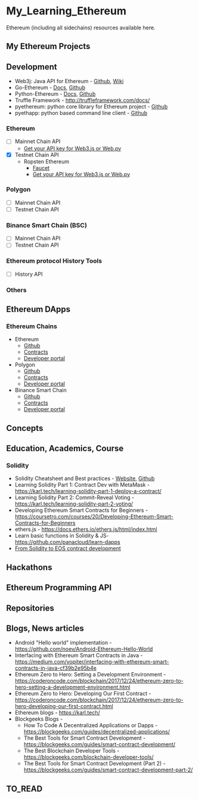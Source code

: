 # My_Learning_Ethereum
Ethereum (including all sidechains) resources available here.

## My Ethereum Projects

## Development
* Web3j: Java API for Ethereum - [Github](https://github.com/web3j/web3j), [Wiki](https://web3j.readthedocs.io/en/latest/)
* Go-Ethereum - [Docs](https://godoc.org/github.com/ethereum/go-ethereum), [Github](https://github.com/ethereum/go-ethereum)
* Python-Ethereum  - [Docs](http://web3py.readthedocs.io/en/stable/), [Github](https://github.com/ethereum/web3.py)
* Truffle Framework - http://truffleframework.com/docs/
* pyethereum: python core library for Ethereum project - [Github](https://github.com/ethereum/pyethereum)
* pyethapp: python based command line client - [Github](https://github.com/ethereum/pyethapp)

### Ethereum
* [ ] Mainnet Chain API
	+ [Get your API key for Web3.js or Web.py](https://infura.io/dashboard)
* [x] Testnet Chain API
	- Ropsten Ethereum
		+ [Faucet](https://faucet.ropsten.be/)
		+ [Get your API key for Web3.js or Web.py](https://infura.io/dashboard)

### Polygon
* [ ] Mainnet Chain API
* [ ] Testnet Chain API

### Binance Smart Chain (BSC)
* [ ] Mainnet Chain API
* [ ] Testnet Chain API

### Ethereum protocol History Tools
* [ ] History API

### Others

## Ethereum DApps

### Ethereum Chains
* Ethereum
	- [Github]()
	- [Contracts]()
	- [Developer portal]()
* Polygon
	- [Github]()
	- [Contracts]()
	- [Developer portal]()
* Binance Smart Chain
	- [Github]()
	- [Contracts]()
	- [Developer portal]()

## Concepts

## Education, Academics, Course
### Solidity
* Solidity Cheatsheet and Best practices - [Website](https://manojpramesh.github.io/solidity-cheatsheet/), [Github](https://github.com/manojpramesh/solidity-cheatsheet)
* Learning Solidity Part 1: Contract Dev with MetaMask - https://karl.tech/learning-solidity-part-1-deploy-a-contract/
* Learning Solidity Part 2: Commit-Reveal Voting - https://karl.tech/learning-solidity-part-2-voting/
* Developing Ethereum Smart Contracts for Beginners - https://coursetro.com/courses/20/Developing-Ethereum-Smart-Contracts-for-Beginners
* ethers.js - https://docs.ethers.io/ethers.js/html/index.html
* Learn basic functions in Solidity & JS- https://github.com/panacloud/learn-dapps
* [From Solidity to EOS contract development](https://www.programmersought.com/article/6940225644/)


## Hackathons

## Ethereum Programming API

## Repositories

## Blogs, News articles
* Android "Hello world" implementation - https://github.com/noev/Android-Ethereum-Hello-World
* Interfacing with Ethereum Smart Contracts in Java - https://medium.com/yopiter/interfacing-with-ethereum-smart-contracts-in-java-cf39b2e95b4e
* Ethereum Zero to Hero: Setting a Development Environment - https://coderoncode.com/blockchain/2017/12/24/ethereum-zero-to-hero-setting-a-development-environment.html
* Ethereum Zero to Hero: Developing Our First Contract - https://coderoncode.com/blockchain/2017/12/24/ethereum-zero-to-hero-developing-our-first-contract.html
* Ethereum blogs - https://karl.tech/
* Blockgeeks Blogs -
  * How To Code A Decentralized Applications or Dapps - https://blockgeeks.com/guides/decentralized-applications/
  * The Best Tools for Smart Contract Development - https://blockgeeks.com/guides/smart-contract-development/
  * The Best Blockchain Developer Tools - https://blockgeeks.com/blockchain-developer-tools/
  * The Best Tools for Smart Contract Development (Part 2) - https://blockgeeks.com/guides/smart-contract-development-part-2/

## TO_READ

